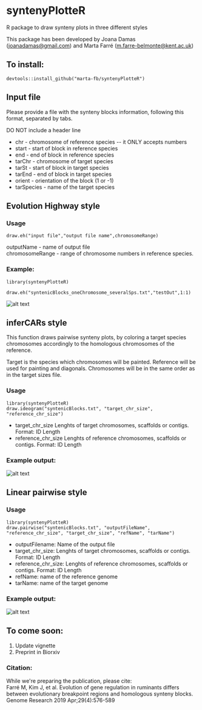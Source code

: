 # syntenyPlotteR
R package to draw synteny plots in three different styles

This package has been developed by Joana Damas (joanadamas@gmail.com) and Marta Farré (m.farre-belmonte@kent.ac.uk)

## To install:
`devtools::install_github("marta-fb/syntenyPlotteR")`


## Input file

Please provide a file with the synteny blocks information, following this format, separated by tabs.  

  DO NOT include a header line
  
* chr - chromosome of reference species -- it ONLY accepts numbers  
* start - start of block in reference species  
* end - end of block in reference species  
* tarChr - chromosome of target species  
* tarSt - start of block in target species 
* tarEnd - end of block in target species 
* orient - orientation of the block (1 or -1) 
* tarSpecies - name of the target species   

## Evolution Highway style

### Usage

`draw.eh("input file","output file name",chromosomeRange)`


outputName - name of output file   
chromosomeRange - range of chromosome numbers in reference species.


### Example:  
`library(syntenyPlotteR)`

`draw.eh("syntenicBlocks_oneChromosome_severalSps.txt","testOut",1:1)`

![alt text](https://github.com/marta-fb/syntenyPlotteR/blob/master/images/exampleEH.png?raw=true)  

## inferCARs style

This function draws pairwise synteny plots, by coloring a target species chromosomes accordingly to the homologous chromosomes of the reference.  

Target is the species which chromosomes will be painted. Reference will be used for painting and diagonals.  Chromosomes will be in the same order as in the target sizes file.  

### Usage

`library(syntenyPlotteR)`  
`draw.ideogram("syntenicBlocks.txt", "target_chr_size", "reference_chr_size")`

* target_chr_size Lenghts of target chromosomes, scaffolds or contigs. Format: ID Length  
* reference_chr_size Lenghts of reference chromosomes, scaffolds or contigs. Format: ID Length  

### Example output:

![alt text](https://github.com/marta-fb/syntenyPlotteR/blob/master/images/exampleInferCARs.png?raw=true)


## Linear pairwise style

### Usage

`library(syntenyPlotteR)`  
`draw.pairwise("syntenicBlocks.txt", "outputFileName", "reference_chr_size", "target_chr_size", "refName", "tarName")`

* outputFilename: Name of the output file
* target_chr_size: Lenghts of target chromosomes, scaffolds or contigs. Format: ID Length  
* reference_chr_size: Lenghts of reference chromosomes, scaffolds or contigs. Format: ID Length  
* refName: name of the reference genome
* tarName: name of the target genome

### Example output:

![alt text](https://github.com/marta-fb/syntenyPlotteR/blob/master/images/exampleLinearPair.jpg?raw=true)


## To come soon:

1. Update vignette
2. Preprint in Biorxiv

### Citation:
While we're preparing the publication, please cite:  
Farré M, Kim J, et al. Evolution of gene regulation in ruminants differs between evolutionary breakpoint regions and homologous synteny blocks. Genome Research 2019 Apr;29(4):576-589
